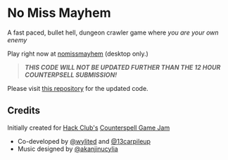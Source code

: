 # No Miss Mayhem

A fast paced, bullet hell, dungeon crawler game where _you are your own enemy_

Play right now at [nomissmayhem](https://nomissmayhem.vercel.app) (desktop only.)

> ***THIS CODE WILL NOT BE UPDATED FURTHER THAN THE 12 HOUR COUNTERPSELL SUBMISSION!***

Please visit [this repository](https://github.com/13carpileup/nomissmayhem) for the updated code.

## Credits

Initially created for [Hack Club's](https://hackclub.com/) [Counterspell Game Jam](https://counterspell.hackclub.com/)
- Co-developed by [@wylited](https://github.com/wylited) and [@13carpileup](https://github.com/13carpileup)
- Music designed by [@akanjinucylia](https://github.com/akanjinucylia)
